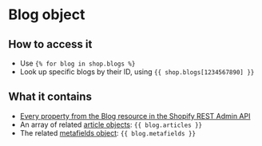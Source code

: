 # Blog object

## How to access it

* Use `{% for blog in shop.blogs %}`
* Look up specific blogs by their ID, using `{{ shop.blogs[1234567890] }}` 

## What it contains

* [Every property from the Blog resource in the Shopify REST Admin API](https://shopify.dev/docs/admin-api/rest/reference/online-store/blog)
* An array of related [article objects](article-object.md): `{{ blog.articles }}` 
* The related [metafields object](../metafields-object.md): `{{ blog.metafields }}` 



